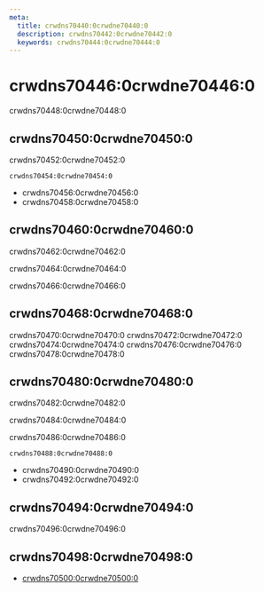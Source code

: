 ```yaml
---
meta:
  title: crwdns70440:0crwdne70440:0
  description: crwdns70442:0crwdne70442:0
  keywords: crwdns70444:0crwdne70444:0
---
```


# crwdns70446:0crwdne70446:0
crwdns70448:0crwdne70448:0

<entry-ad />

## crwdns70450:0crwdne70450:0
crwdns70452:0crwdne70452:0

`crwdns70454:0crwdne70454:0`
- crwdns70456:0crwdne70456:0
- crwdns70458:0crwdne70458:0


## crwdns70460:0crwdne70460:0
crwdns70462:0crwdne70462:0

  crwdns70464:0crwdne70464:0

  crwdns70466:0crwdne70466:0

## crwdns70468:0crwdne70468:0
crwdns70470:0crwdne70470:0
<alert type="success">crwdns70472:0crwdne70472:0</alert>
<alert type="info">crwdns70474:0crwdne70474:0</alert>
<alert type="warning">crwdns70476:0crwdne70476:0</alert>
<alert type="error">crwdns70478:0crwdne70478:0</alert>

## crwdns70480:0crwdne70480:0
crwdns70482:0crwdne70482:0

  crwdns70484:0crwdne70484:0

  crwdns70486:0crwdne70486:0

  `crwdns70488:0crwdne70488:0`
  - crwdns70490:0crwdne70490:0
  - crwdns70492:0crwdne70492:0

## crwdns70494:0crwdne70494:0
crwdns70496:0crwdne70496:0

## crwdns70498:0crwdne70498:0
  - [crwdns70500:0crwdne70500:0]()

<backmatter />

